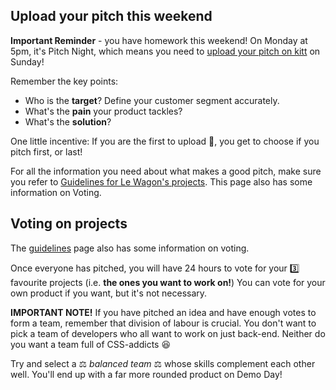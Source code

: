 ## Upload your pitch this weekend

**Important Reminder** - you have homework this weekend! On Monday at 5pm, it's Pitch Night, which means you need to [upload your pitch on kitt](https://kitt.lewagon.com/camps/<user.batch_slug>/products) on Sunday!

Remember the key points:

- Who is the **target**? Define your customer segment accurately.
- What's the **pain** your product tackles?
- What's the **solution**?

One little incentive: If you are the first to upload 🥇, you get to choose if you pitch first, or last!

For all the information you need about what makes a good pitch, make sure you refer to [Guidelines for Le Wagon's projects](https://github.com/lewagon/product#pitches). This page also has some information on Voting.

## Voting on projects

The [guidelines](https://github.com/lewagon/product#teams) page also has some information on voting.

Once everyone has pitched, you will have 24 hours to vote for your 3️⃣ favourite projects (i.e. **the ones you want to work on!**) You can vote for your own product if you want, but it's not necessary.

**IMPORTANT NOTE!** If you have pitched an idea and have enough votes to form a team, remember that division of labour is crucial. You don't want to pick a team of developers who all want to work on just back-end. Neither do you want a team full of CSS-addicts 😆

Try and select a ⚖️ _balanced team_ ⚖️ whose skills complement each other well. You'll end up with a far more rounded product on Demo Day!



